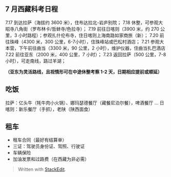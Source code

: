## 7 月西藏科考日程

7.17 到达拉萨（海拔约 3600 米），住布达拉北-岩庐别院；
7.18 休整，可参观大昭寺八角街（罗布林卡/哲蚌寺/色拉寺）；
7.19 前往日喀则（3900 米，约 270 公里，3 小时路程）；参观扎什伦布寺，住日喀则上海南路如家商旅（新）；
7.20 前往珠峰（4300 米，300 公里，6-7小时），住珠峰站或巴松村酒店；
7.21 参观大本营，下午前往曲当（3300 米，90 公里，2 小时），维护仪器，住曲当扎巴酒店
7.22 前往亚东（2000 米，400 公里，7 小时）；
7.23 返回拉萨（500 公里，7-8 小时），可走南线，路过羊湖；

**（亚东为灵活路线，且视情形可在中途休整考察 1-2 天，日期相应提前或顺延）**

## 吃饭
拉萨：亿头牛（牦牛肉小火锅）、娜玛瑟德餐厅（藏餐尼泊尔餐），啤酒餐厅 ...
日喀则：新乐餐厅（手抓），老陕（陕西面食）

## 租车
- 租车合同（最好有结算单）
- 三证：驾驶员身份证、驾照、行驶证
- 车辆保险
- 加油发票和过路费（在西藏为非必需）


> Written with [StackEdit](https://stackedit.io/).
<!--stackedit_data:
eyJoaXN0b3J5IjpbLTExNjM3ODgzOTVdfQ==
-->